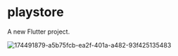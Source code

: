 # playstore

A new Flutter project.

![174491879-a5b75fcb-ea2f-401a-a482-93f425135483](https://user-images.githubusercontent.com/102571608/177284792-2f9f5092-227a-49e3-94d3-6dd7404775c9.gif)

